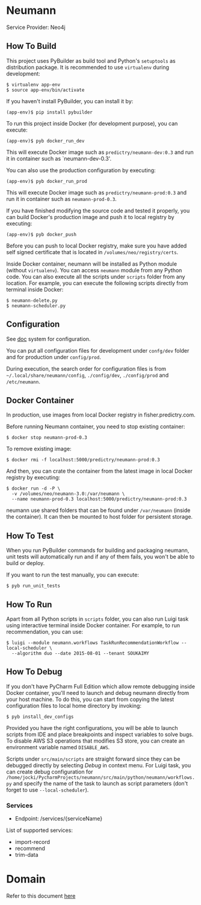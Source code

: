 # Neumann

Service Provider: Neo4j

## How To Build

This project uses PyBuilder as build tool and Python's `setuptools` as distribution package.  It is recommended to use 
`virtualenv` during development:

    $ virtualenv app-env
    $ source app-env/bin/activate
    
If you haven't install PyBuilder, you can install it by:

    (app-env)$ pip install pybuilder
     
To run this project inside Docker (for development purpose), you can execute:

    (app-env)$ pyb docker_run_dev
    
This will execute Docker image such as `predictry/neumann-dev:0.3` and run it in container such as `neumann-dev-0.3'.

You can also use the production configuration by executing:

    (app-env)$ pyb docker_run_prod
    
This will execute Docker image such as `predictry/neumann-prod:0.3` and run it in container such as `neumann-prod-0.3`.

If you have finished modifying the source code and tested it properly, you can build Docker's production image and push 
it to local registry by executing:

    (app-env)$ pyb docker_push

Before you can push to local Docker registry, make sure you have added self signed certificate that is located
in `/volumes/neo/registry/certs`.

Inside Docker container, neumann will be installed as Python module (without `virtualenv`).  You can access `neumann`
 module from any Python code.  You can also execute all the scripts under `scripts` folder from any location.  For
 example, you can execute the following scripts directly from terminal inside Docker:
 
    $ neumann-delete.py
    $ neumann-scheduler.py
    
## Configuration

See [doc](doc/Configuration.md) system for configuration.

You can put all configuration files for development under `confg/dev` folder and for production under `config/prod`.

During execution, the search order for configuration files is from `~/.local/share/neumann/config`, `./config/dev`, 
`./config/prod` and `/etc/neumann`.

## Docker Container

In production, use images from local Docker registry in fisher.predictry.com.
 
Before running Neumann container, you need to stop existing container:

    $ docker stop neumann-prod-0.3
 
To remove existing image:

    $ docker rmi -f localhost:5000/predictry/neumann-prod:0.3   
   
    
And then, you can crate the container from the latest image in local Docker registry by executing:

    $ docker run -d -P \
      -v /volumes/neo/neumann-3.0:/var/neumann \
      --name neumann-prod-0.3 localhost:5000/predictry/neumann-prod:0.3

neumann use shared folders that can be found under `/var/neumann` (inside the container).  It can then be mounted to 
host folder for persistent storage.

## How To Test

When you run PyBuilder commands for building and packaging neumann, unit tests will automatically run and if any of
them fails, you won't be able to build or deploy.

If you want to run the test manually, you can execute:

    $ pyb run_unit_tests

## How To Run

Apart from all Python scripts in `scripts` folder, you can also run Luigi task using interactive terminal inside Docker
 container.  For example, to run recommendation, you can use:
 
    $ luigi --module neumann.workflows TaskRunRecommendationWorkflow --local-scheduler \
      --algorithm duo --date 2015-08-01 --tenant SOUKAIMY

## How To Debug

If you don't have PyCharm Full Edition which allow remote debugging inside Docker container, you'll need to launch
 and debug neumann directly from your host machine.  To do this, you can start from copying the latest configuration 
 files to local home directory by invoking:
  
    $ pyb install_dev_configs
    
Provided you have the right configurations, you will be able to launch scripts from IDE and place breakpoints and 
inspect variables to solve bugs.  To disable AWS S3 operations that modifies S3 store, you can create an environment 
variable named `DISABLE_AWS`.

Scripts under `src/main/scripts` are straight forward since they can be debugged directly by selecting *Debug* in context
 menu.  For Luigi task, you can create debug configuration for `/home/jocki/PycharmProjects/neumann/src/main/python/neumann/workflows.py`
 and specify the name of the task to launch as script parameters (don't forget to use `--local-scheduler`).

### Services

  - Endpoint: /services/{serviceName}

List of supported services:
    
  - import-record
  - recommend
  - trim-data

# Domain
Refer to this document [here](doc/Domain.md)
